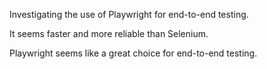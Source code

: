 Investigating the use of Playwright for end-to-end testing.

It seems faster and more reliable than Selenium.

Playwright seems like a great choice for end-to-end testing.